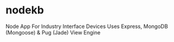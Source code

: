 # nodekb
Node App For Industry Interface Devices
Uses Express, MongoDB (Mongoose) & Pug (Jade) View Engine
